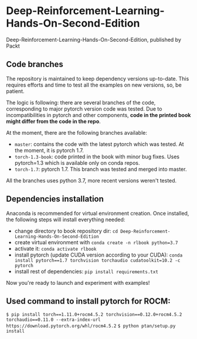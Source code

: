 # Deep-Reinforcement-Learning-Hands-On-Second-Edition
Deep-Reinforcement-Learning-Hands-On-Second-Edition, published by Packt

## Code branches
The repository is maintained to keep dependency versions up-to-date. 
This requires efforts and time to test all the examples on new versions, so, be patient.

The logic is following: there are several branches of the code, corresponding to 
major pytorch version code was tested. Due to incompatibilities in pytorch and other components,
**code in the printed book might differ from the code in the repo**.

At the moment, there are the following branches available:
* `master`: contains the code with the latest pytorch which was tested. At the moment, it is pytorch 1.7.
* `torch-1.3-book`: code printed in the book with minor bug fixes. Uses pytorch=1.3 which 
is available only on conda repos.
* `torch-1.7`: pytorch 1.7. This branch was tested and merged into master.

All the branches uses python 3.7, more recent versions weren't tested.

## Dependencies installation

Anaconda is recommended for virtual environment creation.
Once installed, the following steps will install everything needed:

* change directory to book repository dir: `cd Deep-Reinforcement-Learning-Hands-On-Second-Edition`
* create virtual environment with `conda create -n rlbook python=3.7`
* activate it: `conda activate rlbook`
* install pytorch (update CUDA version according to your CUDA): `conda install pytorch==1.7 torchvision torchaudio cudatoolkit=10.2 -c pytorch`
* install rest of dependencies: `pip install requirements.txt`

Now you're ready to launch and experiment with examples!


## Used command to install pytorch for ROCM:
`$ pip install torch==1.11.0+rocm4.5.2 torchvision==0.12.0+rocm4.5.2 torchaudio==0.11.0 --extra-index-url  https://download.pytorch.org/whl/rocm4.5.2`
`$ python ptan/setup.py install`

